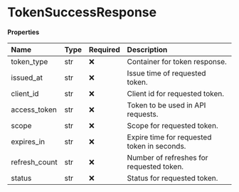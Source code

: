 # TokenSuccessResponse

**Properties**

| Name          | Type | Required | Description                                 |
| :------------ | :--- | :------- | :------------------------------------------ |
| token_type    | str  | ❌       | Container for token response.               |
| issued_at     | str  | ❌       | Issue time of requested token.              |
| client_id     | str  | ❌       | Client id for requested token.              |
| access_token  | str  | ❌       | Token to be used in API requests.           |
| scope         | str  | ❌       | Scope for requested token.                  |
| expires_in    | str  | ❌       | Expire time for requested token in seconds. |
| refresh_count | str  | ❌       | Number of refreshes for requested token.    |
| status        | str  | ❌       | Status for requested token.                 |

<!-- This file was generated by liblab | https://liblab.com/ -->
